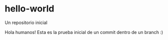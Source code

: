 # hello-world
Un repositorio inicial

Hola humanos!
Esta es la prueba inicial de un commit dentro de un branch :)
